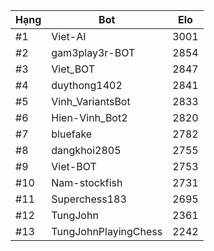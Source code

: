 Hạng|Bot|Elo
---|---|---
#1|Viet-AI|3001
#2|gam3play3r-BOT|2854
#3|Viet_BOT|2847
#4|duythong1402|2841
#5|Vinh_VariantsBot|2833
#6|Hien-Vinh_Bot2|2820
#7|bluefake|2782
#8|dangkhoi2805|2755
#9|Viet-BOT|2753
#10|Nam-stockfish|2731
#11|Superchess183|2695
#12|TungJohn|2361
#13|TungJohnPlayingChess|2242
